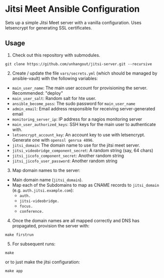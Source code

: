 # Jitsi Meet Ansible Configuration


Sets up a simple Jitsi Meet server with a vanilla configuration.  Uses
letsencrypt for generating SSL certificates.

## Usage

1. Check out this repository with submodules.
  ```
  git clone https://github.com/unhangout/jitsi-server.git --recursive
  ```
2. Create / update the file `vars/secrets.yml` (which should be managed by ansible-vault) with the following variables:

 - `main_user_name`: The main user account for provisioning the server. Recommended: "deploy"
 - `main_user_salt`: Random salt for hte user.
 - `ansible_become_pass`: The sudo password for `main_user_name`
 - `admin_email`: Email address responsible for receiving server-generated email
 - `monitoring_server_ip`: IP address for a nagios monitoring server
 - `main_user_authorized_keys`: SSH keys for the main user to authenticate with.
 - `letsencrypt_account_key`: An account key to use with letsencrypt. Generate one with `openssl genrsa 4096`.
 - `jitsi_domain`: The domain name to use for the jitsi meet server.
 - `jitsi_videobridge_component_secret`: A random string (say, 64 chars)
 - `jitsi_jicofo_component_secret`: Another random string
 - `jitsi_jicofo_user_password`: Another random string
3. Map domain names to the server:
 - Main domain name (`jitsi_domain`).
 - Map each of the Subdomains to map as CNAME records to `jitsi_domain` (e.g. `auth.jitsi.example.com`):
     - `auth.`
     - `jitsi-videobridge.`
     - `focus.`
     - `conference.`
4. Once the domain names are all mapped correctly and DNS has propagated, provision the server with:

  ```
  make firstrun
  ```
  
5. For subsequent runs:

  ```
  make
  ```
  
  or to just make the jitsi configuration:
  
  ```
  make app
  ```
